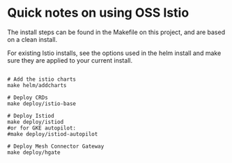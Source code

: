 # Quick notes on using OSS Istio

The install steps can be found in the Makefile on this project, and are based on a clean install.

For existing Istio installs, see the options used in the helm install and make sure they are applied to your current 
install.

```shell

# Add the istio charts
make helm/addcharts

# Deploy CRDs
make deploy/istio-base

# Deploy Istiod
make deploy/istiod
#or for GKE autopilot:
#make deploy/istiod-autopilot

# Deploy Mesh Connector Gateway
make deploy/hgate

```
